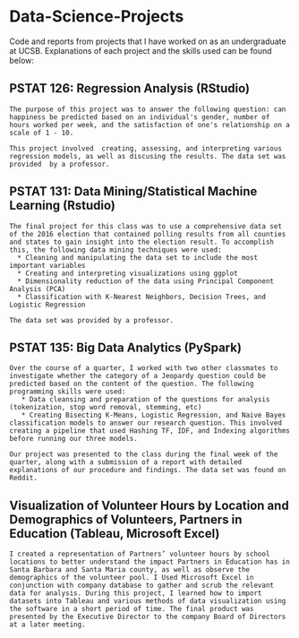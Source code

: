 # Data-Science-Projects
Code and reports from projects that I have worked on as an undergraduate at UCSB. Explanations of each project and the skills used can be found below: 

## PSTAT 126: Regression Analysis (RStudio)
  
    The purpose of this project was to answer the following question: can happiness be predicted based on an individual's gender, number of hours worked per week, and the satisfaction of one's relationship on a scale of 1 - 10. 
    
    This project involved  creating, assessing, and interpreting various regression models, as well as discusing the results. The data set was provided  by a professor.  


## PSTAT 131: Data Mining/Statistical Machine Learning (Rstudio)

    The final project for this class was to use a comprehensive data set of the 2016 election that contained polling results from all counties and states to gain insight into the election result. To accomplish this, the following data mining techniques were used: 
      * Cleaning and manipulating the data set to include the most important variables  
      * Creating and interpreting visualizations using ggplot   
      * Dimensionality reduction of the data using Principal Component Analysis (PCA)  
      * Classification with K-Nearest Neighbors, Decision Trees, and Logistic Regression    
      
    The data set was provided by a professor. 
    
      
## PSTAT 135: Big Data Analytics (PySpark)

    Over the course of a quarter, I worked with two other classmates to investigate whether the category of a Jeopardy question could be predicted based on the content of the question. The following programming skills were used:   
       * Data cleansing and preparation of the questions for analysis (tokenization, stop word removal, stemming, etc)   
       * Creating Bisecting K-Means, Logistic Regression, and Naive Bayes classification models to answer our research question. This involved creating a pipeline that used Hashing TF, IDF, and Indexing algorithms before running our three models.  
       
    Our project was presented to the class during the final week of the quarter, along with a submission of a report with detailed explanations of our procedure and findings. The data set was found on Reddit. 
      
  
## Visualization of Volunteer Hours by Location and Demographics of Volunteers, Partners in Education (Tableau, Microsoft Excel)  
  
  
    I created a representation of Partners’ volunteer hours by school locations to better understand the impact Partners in Education has in Santa Barbara and Santa Maria county, as well as observe the demographics of the volunteer pool. I Used Microsoft Excel in conjunction with company database to gather and scrub the relevant data for analysis. During this project, I learned how to import datasets into Tableau and various methods of data visualization using the software in a short period of time. The final product was presented by the Executive Director to the company Board of Directors at a later meeting.

       
       
